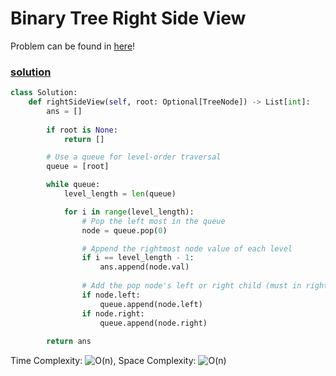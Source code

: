 # Binary Tree Right Side View

Problem can be found in [here](https://leetcode.com/problems/binary-tree-right-side-view/)!

### [solution](/BinaryTree/199-BinaryTreeRightSideView/solution.py)

```python
class Solution:
    def rightSideView(self, root: Optional[TreeNode]) -> List[int]:
        ans = []
        
        if root is None:
            return []

        # Use a queue for level-order traversal
        queue = [root]

        while queue:
            level_length = len(queue)

            for i in range(level_length):
                # Pop the left most in the queue
                node = queue.pop(0)

                # Append the rightmost node value of each level
                if i == level_length - 1:
                    ans.append(node.val)
                
                # Add the pop node's left or right child (must in right sequence)
                if node.left:
                    queue.append(node.left)
                if node.right:
                    queue.append(node.right)
        
        return ans

```

Time Complexity: ![O(n)](<https://latex.codecogs.com/svg.image?\inline&space;O(n)>), Space Complexity: ![O(n)](<https://latex.codecogs.com/svg.image?\inline&space;O(n)>)